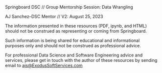 Springboard DSC // Group Mentorship Session: Data Wrangling

AJ Sanchez–DSC Mentor // V2: August 25, 2023

The information presented in these resources (PDF, ipynb, and HTML) should not be construed as representing or coming from Springboard. 

Such information is being shared for educational and informational purposes only and should not be construed as professional advice.

For professional Data Science and Software Engineering advice and services, please get in touch with the author of these resources by sending email to ajs@ExodusSoftServices.com
